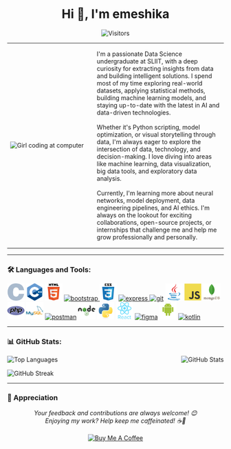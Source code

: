<h1 align="center">Hi 👋, I'm emeshika</h1>


<p align="center">
  <img src="https://komarev.com/ghpvc/?username=emeshika&label=Visitors&color=0e75b6&style=flat" alt="Visitors" />
</p>


<table>
  <tr>
    <td width="40%">
       <img src="https://media.giphy.com/media/qgQUggAC3Pfv687qPC/giphy.gif" width="100%" alt="Girl coding at computer" />
    </td>
    <td width="60%">
        <p>
        I'm a passionate Data Science undergraduate at SLIIT, with a deep curiosity for extracting insights from data and building intelligent solutions. I spend most of my time exploring real-world datasets, applying statistical methods, building machine learning models, and staying up-to-date with the latest in AI and data-driven technologies.
        <br><br>
        Whether it's Python scripting, model optimization, or visual storytelling through data, I'm always eager to explore the intersection of data, technology, and decision-making. I love diving into areas like machine learning, data visualization, big data tools, and exploratory data analysis.
        <br><br>
        Currently, I'm learning more about neural networks, model deployment, data engineering pipelines, and AI ethics. I'm always on the lookout for exciting collaborations, open-source projects, or internships that challenge me and help me grow professionally and personally.
      </p>
    </td>
  </tr>
</table>

---

### 🛠️ Languages and Tools:

<p align="left">
<a href="https://www.cprogramming.com/" target="_blank" rel="noreferrer"><img src="https://raw.githubusercontent.com/devicons/devicon/master/icons/c/c-original.svg" width="40" height="40" alt="c" /></a>
  <a href="https://www.w3schools.com/cpp/" target="_blank" rel="noreferrer"><img src="https://raw.githubusercontent.com/devicons/devicon/master/icons/cplusplus/cplusplus-original.svg" width="40" height="40" alt="cplusplus" /></a>
  <a href="https://www.w3.org/html/" target="_blank" rel="noreferrer"><img src="https://raw.githubusercontent.com/devicons/devicon/master/icons/html5/html5-original-wordmark.svg" width="40" height="40" alt="html5" /></a>
<a href="https://getbootstrap.com" target="_blank" rel="noreferrer">
  <img src="https://cdn.jsdelivr.net/gh/devicons/devicon@latest/icons/bootstrap/bootstrap-original-wordmark.svg" width="40" height="40" alt="bootstrap" />
</a>
  <a href="https://www.w3schools.com/css/" target="_blank" rel="noreferrer"><img src="https://raw.githubusercontent.com/devicons/devicon/master/icons/css3/css3-original-wordmark.svg" width="40" height="40" alt="css3" /></a>
<a href="https://expressjs.com" target="_blank" rel="noreferrer">
  <img src="https://img.icons8.com/fluency/48/000000/node-js.png" width="40" height="40" alt="express" />
</a>
  <a href="https://git-scm.com/" target="_blank" rel="noreferrer"><img src="https://www.vectorlogo.zone/logos/git-scm/git-scm-icon.svg" width="40" height="40" alt="git" /></a>
  <a href="https://www.java.com" target="_blank" rel="noreferrer"><img src="https://raw.githubusercontent.com/devicons/devicon/master/icons/java/java-original.svg" width="40" height="40" alt="java" /></a>
  <a href="https://developer.mozilla.org/en-US/docs/Web/JavaScript" target="_blank" rel="noreferrer"><img src="https://raw.githubusercontent.com/devicons/devicon/master/icons/javascript/javascript-original.svg" width="40" height="40" alt="javascript" /></a>
  <a href="https://www.mongodb.com/" target="_blank" rel="noreferrer"><img src="https://raw.githubusercontent.com/devicons/devicon/master/icons/mongodb/mongodb-original-wordmark.svg" width="40" height="40" alt="mongodb" /></a>
  <a href="https://www.php.net" target="_blank" rel="noreferrer"><img src="https://raw.githubusercontent.com/devicons/devicon/master/icons/php/php-original.svg" width="40" height="40" alt="php" /></a>
  <a href="https://www.mysql.com/" target="_blank" rel="noreferrer"><img src="https://raw.githubusercontent.com/devicons/devicon/master/icons/mysql/mysql-original-wordmark.svg" width="40" height="40" alt="mysql" /></a>
  <a href="https://postman.com" target="_blank" rel="noreferrer"><img src="https://www.vectorlogo.zone/logos/getpostman/getpostman-icon.svg" width="40" height="40" alt="postman" /></a>
  <a href="https://nodejs.org" target="_blank" rel="noreferrer"><img src="https://raw.githubusercontent.com/devicons/devicon/master/icons/nodejs/nodejs-original-wordmark.svg" width="40" height="40" alt="nodejs" /></a>
  <a href="https://www.python.org" target="_blank" rel="noreferrer"><img src="https://raw.githubusercontent.com/devicons/devicon/master/icons/python/python-original.svg" width="40" height="40" alt="python" /></a>
  <a href="https://reactjs.org/" target="_blank" rel="noreferrer"><img src="https://raw.githubusercontent.com/devicons/devicon/master/icons/react/react-original-wordmark.svg" width="40" height="40" alt="react" /></a>
<a href="https://www.figma.com/" target="_blank" rel="noreferrer"><img src="https://www.vectorlogo.zone/logos/figma/figma-icon.svg" width="40" height="40" alt="figma" /></a>
<a href="https://developer.android.com" target="_blank" rel="noreferrer"><img src="https://raw.githubusercontent.com/devicons/devicon/master/icons/android/android-original-wordmark.svg" width="40" height="40" alt="android" /></a>
<a href="https://kotlinlang.org" target="_blank" rel="noreferrer"><img src="https://www.vectorlogo.zone/logos/kotlinlang/kotlinlang-icon.svg" width="40" height="40" alt="kotlin" /></a>
</p>

---

### 📊 GitHub Stats:

<p>
  <img align="left" src="https://github-readme-stats.vercel.app/api/top-langs?username=emeshika&show_icons=true&locale=en&layout=compact&hide=html&exclude_repo=repo-name" alt="Top Languages" />
</p>
<p>
  <img align="right" src="https://github-readme-stats.vercel.app/api?username=emeshika&show_icons=true&locale=en" alt="GitHub Stats" />
</p>
<br>
<p>
  <img align="center" src="https://github-readme-streak-stats.herokuapp.com/?user=emeshika" alt="GitHub Streak" />
</p>

---
### 💖 Appreciation

<p align="center">
  <i>Your feedback and contributions are always welcome! 😊</i>
  <br>
  <i>Enjoying my work? Help keep me caffeinated! ☕️🍵</i>
  <br><br>
<a href="https://www.buymeacoffee.com/emeshika" target="_blank">
  <img src="https://cdn.buymeacoffee.com/buttons/v2/default-yellow.png" height="45" alt="Buy Me A Coffee"/>
</a>
</p>
